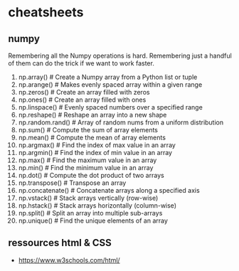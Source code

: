 # cheatsheets


## numpy

Remembering all the Numpy operations is hard. Remembering just a handful of them can do the trick if we want to work faster.

1. np.array() # Create a Numpy array from a Python list or tuple
2. np.arange() # Makes evenly spaced array within a given range
3. np.zeros() # Create an array filled with zeros
4. np.ones() # Create an array filled with ones
5. np.linspace() # Evenly spaced numbers over a specified range
6. np.reshape() # Reshape an array into a new shape
7. np.random.rand() # Array of random nums from a uniform distribution
8. np.sum() # Compute the sum of array elements
9. np.mean() # Compute the mean of array elements
10. np.argmax() # Find the index of max value in an array
11. np.argmin() # Find the index of min value in an array
12. np.max() # Find the maximum value in an array
13. np.min() # Find the minimum value in an array
14. np.dot() # Compute the dot product of two arrays
15. np.transpose() # Transpose an array
16. np.concatenate() # Concatenate arrays along a specified axis
17. np.vstack() # Stack arrays vertically (row-wise)
18. np.hstack() # Stack arrays horizontally (column-wise)
19. np.split() # Split an array into multiple sub-arrays
20. np.unique() # Find the unique elements of an array


## ressources html & CSS

- https://www.w3schools.com/html/

